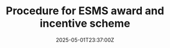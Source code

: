 ---
title: Procedure for ESMS award and incentive scheme
linkTitle: Procedure for ESMS award and incentive scheme
date: '2025-05-01T23:37:00Z'
weight: 1
description: A structured process for the ESMS award and incentive scheme includes
  criteria establishment, nomination, evaluation by a committee, management approval,
  an award ceremony, and feedback collection to enhance future iterations, all aligned
  with sustainability goals.
draft: false
ref: procedure-for-esms-award-and-incentive-scheme
---